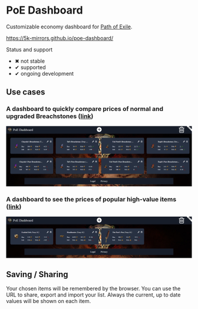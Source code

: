 # PoE Dashboard

Customizable economy dashboard for [Path of Exile](https://www.pathofexile.com/).

https://5k-mirrors.github.io/poe-dashboard/

Status and support

- &#x2716; not stable
- &#x2714; supported
- &#x2714; ongoing development

## Use cases

### A dashboard to quickly compare prices of normal and upgraded Breachstones ([link](https://5k-mirrors.github.io/poe-dashboard/?fbclid=IwAR2k4PCtYjMVsnXO-7gcBZ_FnmQpFjrpamuhDKqJfJz9SO46Vn-qNHvvT6U&gridItems=NobwRAlgJmBcYDYBOBrADgdgBZgDRgGcBTAGyIGMAXIqASWoFtaZYMAGfYsqm%2BohgHIBDBkThgAwliEBPAK4khAcgIACAEJIiQ8lgKUA9gDsxnUhWp1GAFRlox8AGJIhAc1FHKeQuZ5QAMtqucg5g6kSULjJCJGAAvrjg0OJGAFYAzGgA7rFm3JZ8TCwAnBh5FryMwqLiUrIKymoACnJaGlo6eoYm3lwVVvy29uLObh5e5X6BbiHi4ZGyMfGJkCxgRlgGACwGAB69vgWMzHDFCJNH-NWhAKoKALQCEQYkKqotbZrauvrGpj75SqDOyhUbuIieA6AgJBWbweZRJYJJJrLBZLYARgwqSh-UKJ1gCGKFyBghEtweT0MrzUX06vx6JIGDCGoJc4MhTOmwVCCMWsWRq3EACYiK4sgA3OS4vz4kpbJmFa7iawKN4fIjtb5dP4yy4skEjdnjPU0blwsIRREClbJeBYSgADigACMjKbmQSEGUAXiquSVWraR0ft1-n1ZTZDU5jRCJr6prDeVb%2BcsUeI5KlXNjXB65ad0or-TV4AANAxoLDq1qaumh3VF4HDGNjOMe83JhbRG3p%2BAIDGiyjuxtFOAIc4J-XKssVqvB7UM8OHUmso2tzmTs1JuYp7vxAC6QA&itemsPos=NobwRA7mBcCMA0YAWMFgB4wAyIJ7cQEsYwA2AJwGsAHAdhUQFsB7ANwFMATGAMwEMANgGd2iIQBc%2B4wgGNegkQF944KHEQp1GAmHxbi0MADsAVgGZqEAWCZsu84aLASpsh0pWRUG79q160A2MkZgAWZkxbDm5ofkcxSWk5WIV2ZVVfTTRMfx0gpAhQ2FoTGzAWaPcnFySq9K8tLMQcgCY8XyCW9gBzCFYAVzKK%2BxT450S3UY8Mxt9W9ugcMHzxAA5OACMjIbsYuJEE12T9tM81NCa-MwXAkn6TbpLuncqp6onj1Przny0c690eRIpFgXXE2yiIxOh1qb0UAF0gA&layout=NobwRA7mBcCMA0YAWMFgB4wAyIJ6sQEsYxcAXAFiwFsATMRagewDcBTe6AMwEMAbAM5tEAsjzKEAxjF6C2AX3jgocRClUZseLWGLQwTXAC8AVrgB2DMM3adZQkWInTu-IYuUFkXzBvwa9MC4AayMyLABzKxsOGTdhMFFxKTi5D0gvdTRfNH8cXRJgshZcAGZ8RlZY1zlHZJd7BSUMjSzEXwAmbQCSAE4AByQWYMtK21SHRKcUmvdmlTQ2zWgu0h1Ao2DggHZJHmiqu3i65wmmz1afGFLu-MCAJ2CBLABWfoPx2YSk06-0hbUV2gNzWPX0TFg9225gAbB9qo0TjNGvIALpAA&tiles=NobwRAlgJmBcYE8AuAWADAWxgGjEhADgKZxgED2RAchAHYBWAhgJJJEYAqEANiblIySM44CG06ES8AGIAnRgHMMRWkjC4x7ADJFFAVylgO7AgAIAygGF1kcVUbLSlgBaMEe7owDkAZ1MAFPVkiUwAhYMYAY2cfJHJaPlt2ZhhYAE4AdlwfPQAjDDE2VKRZAwBfMuxRVLByBAAvegRaG3xiUgpqOiZWdi5eGwEhESSJdpl5JRU1DXEdfUNjDDMrG00Me0d4FzcPbz9w3WjY%2BMT1lLgMtGy8gqQiuBLyyurSADMAa3qkNAVWyQ6lBoDBY4n6iSGwlgojBAImimUqjWc10CgMpCWK2ss3Ym0WHl8ASCIUOURicQSyOSqTSKBu%2BUKRGKpSIFSqkBqHyQADcEABmBD-cZkIHdUF9HgQwRQmF9OFgOQI6ZUjDzNGLEwWbGjPEYgkHCLHClncQXWAANiyYByDPuTMeLLZr3gaQIzm5HxauDahk6wJ6YMlg2lI3WHHliqmSJxqtR6PgmK1Kt18AAqh4ALRUIhxbiEwLBMKG8mnFVmtLm%2Bl3B6wJ6sl4c0j1D4fDKRYTe%2BV%2BsW9ThB-gh6GjcPCyOImajNXxoya1YxlNgdPcLM58h5g1HEuUmNm81pKuM5nPdnQUiyD4%2BNAAVgIQt9opBvfBweGQ7DEcm45VU41yyT84cQwAA1yDdQlSSNUsd1Sc1K2tW5DwdY9nVqABGWQMloc070BLpH0DAYB1fWUxkMMdlRjH8MVnbV1gXECwL8AsSWLE5t1Gcs%2BQPO0j3rABdIA))

![alt text](resources/breachstone_dashboard.PNG)

### A dashboard to see the prices of popular high-value items ([link](https://5k-mirrors.github.io/poe-dashboard/?layout=NobwRA7mBcCMA0YAWMFgB4wAyIJ7cQEsYwAHQgFkIDYBmMRAWwHsA3AUwBMYAzAQwA2AZ3aIhAFz7jCAY16CRAX3jgocRCnUZUeAmGLQwAV1ZHCrIQzAsO3aP2GiwEqbPmPlqncm%2BZoAJl1oHH0SAEdxAA4Aa04AdisbLncRMUlpOXsFdkUAXSA&tiles=NobwRAlgJmBcYAcIBYIDYDMYA0YAuAnggKZyID2xAchAHYBWAhgJJ7EC2AKhADam5RGeRnHAQ2XIqXgBhAK4AnBcVoBjAjkgSAMsUYBzOdLCcOCAAQBlGZvEcqjdsYCiAD0Y82UcwHkFAI1sJZhhYACYAXwjsMVCwOQA3OQgEgGdNQhIyBEoaBhYJbj5NQWFRLQ5OKTIAVVoIAEcjAEFVVWJU1PIFDVw7dl0DIzJTdgtrIPtHYwAJPSgACzlaNgVJ9hC4NAAGAHZcVLl-dnEvODwFIyiYyDiGvAAOAGsoXYzq%2BBzqOiZWSt5%2BGBSiJYGJCh8wHVGkYAOp6HK0daDQzGUbjGx9CQOJwjBbEcwABUoeAA5KlCSp1ptwmEAKwPA5HE54M6wC5XCIAXSAA))

![alt text](resources/item_dashboard.PNG)

## Saving / Sharing
Your chosen items will be remembered by the browser. You can use the URL to share, export and import your list. Always the current, up to date values will be shown on each item.
